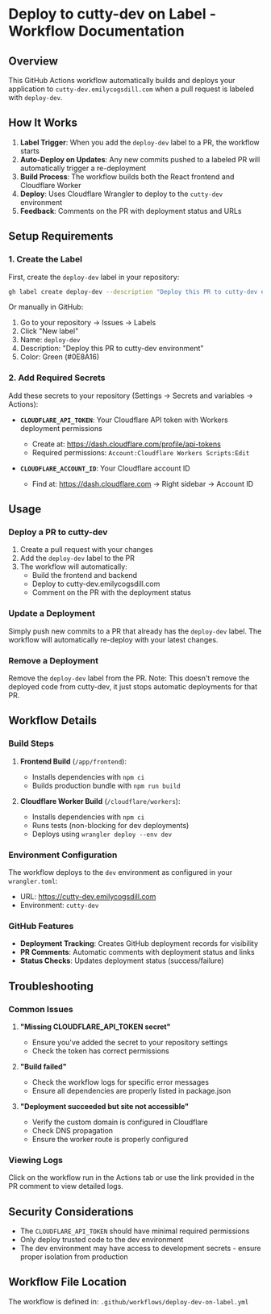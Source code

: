 # Deploy to cutty-dev on Label - Workflow Documentation

## Overview

This GitHub Actions workflow automatically builds and deploys your application to `cutty-dev.emilycogsdill.com` when a pull request is labeled with `deploy-dev`.

## How It Works

1. **Label Trigger**: When you add the `deploy-dev` label to a PR, the workflow starts
2. **Auto-Deploy on Updates**: Any new commits pushed to a labeled PR will automatically trigger a re-deployment
3. **Build Process**: The workflow builds both the React frontend and Cloudflare Worker
4. **Deploy**: Uses Cloudflare Wrangler to deploy to the `cutty-dev` environment
5. **Feedback**: Comments on the PR with deployment status and URLs

## Setup Requirements

### 1. Create the Label

First, create the `deploy-dev` label in your repository:

```bash
gh label create deploy-dev --description "Deploy this PR to cutty-dev environment" --color "0E8A16"
```

Or manually in GitHub:
1. Go to your repository → Issues → Labels
2. Click "New label"
3. Name: `deploy-dev`
4. Description: "Deploy this PR to cutty-dev environment"
5. Color: Green (#0E8A16)

### 2. Add Required Secrets

Add these secrets to your repository (Settings → Secrets and variables → Actions):

- **`CLOUDFLARE_API_TOKEN`**: Your Cloudflare API token with Workers deployment permissions
  - Create at: https://dash.cloudflare.com/profile/api-tokens
  - Required permissions: `Account:Cloudflare Workers Scripts:Edit`
  
- **`CLOUDFLARE_ACCOUNT_ID`**: Your Cloudflare account ID
  - Find at: https://dash.cloudflare.com → Right sidebar → Account ID

## Usage

### Deploy a PR to cutty-dev

1. Create a pull request with your changes
2. Add the `deploy-dev` label to the PR
3. The workflow will automatically:
   - Build the frontend and backend
   - Deploy to cutty-dev.emilycogsdill.com
   - Comment on the PR with the deployment status

### Update a Deployment

Simply push new commits to a PR that already has the `deploy-dev` label. The workflow will automatically re-deploy with your latest changes.

### Remove a Deployment

Remove the `deploy-dev` label from the PR. Note: This doesn't remove the deployed code from cutty-dev, it just stops automatic deployments for that PR.

## Workflow Details

### Build Steps

1. **Frontend Build** (`/app/frontend`):
   - Installs dependencies with `npm ci`
   - Builds production bundle with `npm run build`

2. **Cloudflare Worker Build** (`/cloudflare/workers`):
   - Installs dependencies with `npm ci`
   - Runs tests (non-blocking for dev deployments)
   - Deploys using `wrangler deploy --env dev`

### Environment Configuration

The workflow deploys to the `dev` environment as configured in your `wrangler.toml`:
- URL: https://cutty-dev.emilycogsdill.com
- Environment: `cutty-dev`

### GitHub Features

- **Deployment Tracking**: Creates GitHub deployment records for visibility
- **PR Comments**: Automatic comments with deployment status and links
- **Status Checks**: Updates deployment status (success/failure)

## Troubleshooting

### Common Issues

1. **"Missing CLOUDFLARE_API_TOKEN secret"**
   - Ensure you've added the secret to your repository settings
   - Check the token has correct permissions

2. **"Build failed"**
   - Check the workflow logs for specific error messages
   - Ensure all dependencies are properly listed in package.json

3. **"Deployment succeeded but site not accessible"**
   - Verify the custom domain is configured in Cloudflare
   - Check DNS propagation
   - Ensure the worker route is properly configured

### Viewing Logs

Click on the workflow run in the Actions tab or use the link provided in the PR comment to view detailed logs.

## Security Considerations

- The `CLOUDFLARE_API_TOKEN` should have minimal required permissions
- Only deploy trusted code to the dev environment
- The dev environment may have access to development secrets - ensure proper isolation from production

## Workflow File Location

The workflow is defined in: `.github/workflows/deploy-dev-on-label.yml`